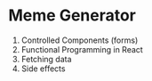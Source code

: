 # Meme Generator

1. Controlled Components (forms)
2. Functional Programming in React
3. Fetching data
4. Side effects